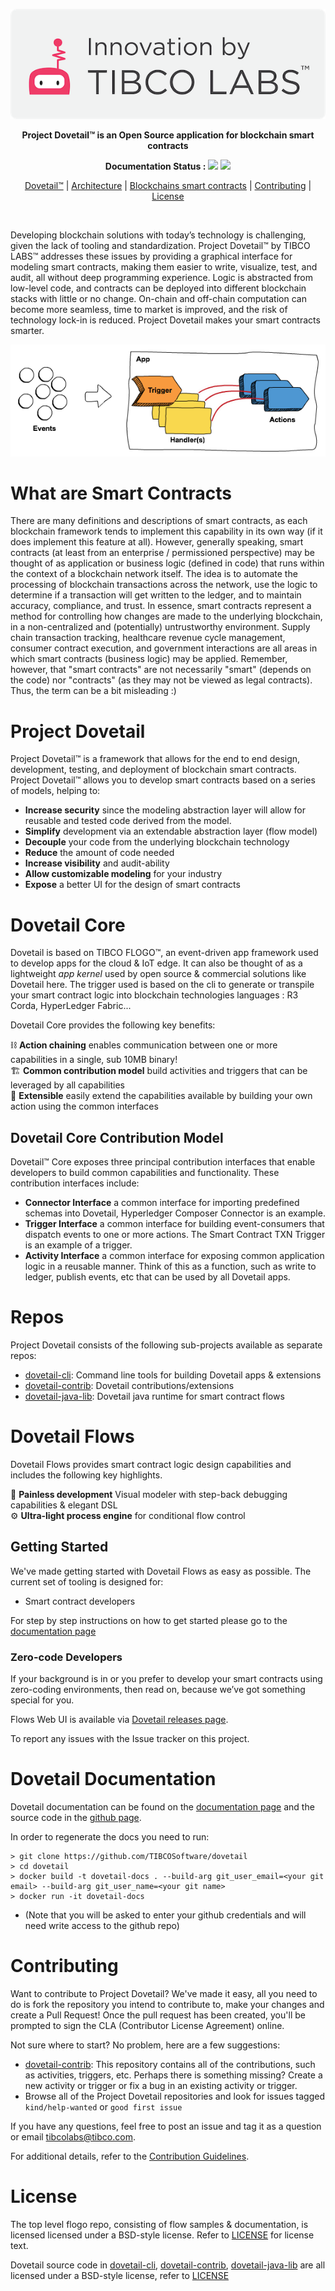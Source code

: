 <p align="center">
  <img src ="images/TIBCO Labs final with TM2-08_email.png" />
</p>

<p align="center" >
  <b>Project Dovetail™ is an Open Source application for blockchain smart contracts</b>
</p>

<p align="center">
  <b>Documentation Status :</b> <img src="https://codebuild.us-east-1.amazonaws.com/badges?uuid=eyJlbmNyeXB0ZWREYXRhIjoiUjc3ZFJUN3NnRlkzaU5wVlM0M0lqdjFZMmVJWlFOZmxoWlVSd0R1dTc4SUFoSHBDTklhQ3NHM3BvZFVPeU9ScXBWcllRRDJ6bVJ1NGRSQ1dJZU8wMEE4PSIsIml2UGFyYW1ldGVyU3BlYyI6ImNURlRVRkNTd0pHY3ZZQngiLCJtYXRlcmlhbFNldFNlcmlhbCI6MX0%3D&branch=master"/>
  <img src="https://img.shields.io/badge/license-BSD%20style-blue.svg"/>
  </a>
</p>


<p align="center">
  <a href="#project-dovetail">Dovetail™</a> | <a href="#dovetail-core">Architecture</a> | <a href="#what-are-smart-contracts">Blockchains smart contracts</a> | <a href="#contributing">Contributing</a> | <a href="#license">License</a>
</p>

<br/>

Developing blockchain solutions with today’s technology is challenging, given the lack of tooling and standardization. Project Dovetail™ by TIBCO LABS™ addresses these issues by providing a graphical interface for modeling smart contracts, making them easier to write, visualize, test, and audit, all without deep programming experience. Logic is abstracted from low-level code, and contracts can be deployed into different blockchain stacks with little or no change. On-chain and off-chain computation can become more seamless, time to market is improved, and the risk of technology lock-in is reduced. Project Dovetail makes your smart contracts smarter. 
<br/>

<p align="center">
  <img src ="images/eventhandlers.png" />
</p>

# What are Smart Contracts

There are many definitions and descriptions of smart contracts, as each blockchain framework tends to implement this capability in its own way (if it does implement this feature at all).  However, generally speaking, smart contracts (at least from an enterprise / permissioned perspective) may be thought of as application or business logic (defined in code) that runs within the context of a blockchain network itself.  The idea is to automate the processing of blockchain transactions across the network, use the logic to determine if a transaction will get written to the ledger, and to maintain accuracy, compliance, and trust.  In essence, smart contracts represent a method for controlling how changes are made to the underlying blockchain, in a non-centralized and (potentially) untrustworthy environment.  Supply chain transaction tracking, healthcare revenue cycle management, consumer contract execution, and government interactions are all areas in which smart contracts (business logic) may be applied.  Remember, however, that "smart contracts" are not necessarily "smart" (depends on the code) nor "contracts" (as they may not be viewed as legal contracts).  Thus, the term can be a bit misleading :)


# Project Dovetail

Project Dovetail™ is a framework that allows for the end to end design, development, testing, and deployment of blockchain smart contracts.  Project Dovetail™ allows you to develop smart contracts based on a series of models, helping to:

* **Increase security** since the modeling abstraction layer will allow for reusable and tested code derived from the model.
* **Simplify** development via an extendable abstraction layer (flow model)
* **Decouple** your code from the underlying blockchain technology
* **Reduce** the amount of code needed
* **Increase visibility** and audit-ability
* **Allow customizable modeling** for your industry
* **Expose** a better UI for the design of smart contracts

# Dovetail Core

Dovetail is based on TIBCO FLOGO™, an event-driven app framework used to develop apps for the cloud & IoT edge. It can also be thought of as a lightweight *app kernel* used by open source & commercial solutions like Dovetail here. The trigger used is based on the cli to generate or transpile your smart contract logic into blockchain technologies languages : R3 Corda, HyperLedger Fabric...

Dovetail Core provides the following key benefits:

⛓ **Action chaining** enables communication between one or more capabilities in a single, sub 10MB binary!<br/>
🏗 **Common contribution model** build activities and triggers that can be leveraged by all capabilities<br/>
🔨 **Extensible** easily extend the capabilities available by building your own action using the common interfaces<br/>

## Dovetail Core Contribution Model

Dovetail™ Core exposes three principal contribution interfaces that enable developers to build common capabilities and functionality. These contribution interfaces include:

* **Connector Interface** a common interface for importing predefined schemas into Dovetail, Hyperledger Composer Connector is an example.
* **Trigger Interface** a common interface for building event-consumers that dispatch events to one or more actions. The Smart Contract TXN Trigger is an example of a trigger.
* **Activity Interface** a common interface for exposing common application logic in a reusable manner. Think of this as a function, such as write to ledger, publish events, etc that can be used by all Dovetail apps.

# Repos

Project Dovetail consists of the following sub-projects available as separate repos:

* [dovetail-cli](https://github.com/TIBCOSoftware/dovetail-cli):  Command line tools for building Dovetail apps & extensions
* [dovetail-contrib](https://github.com/TIBCOSoftware/dovetail-contrib): Dovetail contributions/extensions
* [dovetail-java-lib](https://github.com/TIBCOSoftware/dovetail-java-lib): Dovetail 
java runtime for smart contract flows

# Dovetail Flows

Dovetail Flows provides smart contract logic design capabilities and includes the following key highlights.

🌈 **Painless development** Visual modeler with step-back debugging capabilities & elegant DSL<br/>
⚙️ **Ultra-light process engine** for conditional flow control


## Getting Started

We've made getting started with Dovetail Flows as easy as possible. The current set of tooling is designed for:

- Smart contract developers

For step by step instructions on how to get started please go to the [documentation page](https://tibcosoftware.github.io/dovetail/)

### Zero-code Developers

If your background is in or you prefer to develop your smart contracts using zero-coding environments, then read on, because we’ve got something special for you.

Flows Web UI is available via [Dovetail releases page](https://github.com/TIBCOSoftware/dovetail/releases).

To report any issues with the Issue tracker on this project.

# Dovetail Documentation

Dovetail documentation can be found on the [documentation page](https://tibcosoftware.github.io/dovetail/) and the source code in the [github page](https://github.com/TIBCOSoftware/dovetail).

In order to regenerate the docs you need to run:

```
> git clone https://github.com/TIBCOSoftware/dovetail
> cd dovetail
> docker build -t dovetail-docs . --build-arg git_user_email=<your git email> --build-arg git_user_name=<your git name>
> docker run -it dovetail-docs
```

* (Note that you will be asked to enter your github credentials and will need write access to the github repo)

# Contributing
Want to contribute to Project Dovetail? We've made it easy, all you need to do is fork the repository you intend to contribute to, make your changes and create a Pull Request! Once the pull request has been created, you'll be prompted to sign the CLA (Contributor License Agreement) online.

Not sure where to start? No problem, here are a few suggestions:

* [dovetail-contrib](https://github.com/TIBCOSoftware/dovetail-contrib): This repository contains all of the contributions, such as activities, triggers, etc. Perhaps there is something missing? Create a new activity or trigger or fix a bug in an existing activity or trigger.
* Browse all of the Project Dovetail repositories and look for issues tagged `kind/help-wanted` or `good first issue`

If you have any questions, feel free to post an issue and tag it as a question or email tibcolabs@tibco.com. 

For additional details, refer to the [Contribution Guidelines](https://github.com/TIBCOSoftware/dovetail/blob/master/CONTRIBUTING.md).

# License 
The top level flogo repo, consisting of flow samples & documentation, is licensed licensed under a BSD-style license. Refer to [LICENSE](https://github.com/TIBCOSoftware/dovetail/blob/master/LICENSE) for license text.

Dovetail source code in [dovetail-cli](https://github.com/TIBCOSoftware/dovetail-cli), [dovetail-contrib](https://github.com/TIBCOSoftware/dovetail-contrib), [dovetail-java-lib](https://github.com/TIBCOSoftware/dovetail-java-lib) are all licensed under a BSD-style license, refer to [LICENSE](https://github.com/TIBCOSoftware/dovetail/blob/master/LICENSE) 
